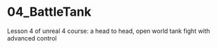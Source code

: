 # 04_BattleTank
Lesson 4 of unreal 4 course: a head to head, open world tank fight with advanced control
